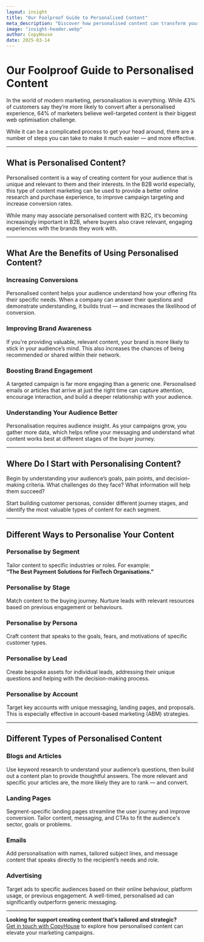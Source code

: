 ```yaml
---
layout: insight
title: "Our Foolproof Guide to Personalised Content"
meta_description: "Discover how personalised content can transform your B2B marketing strategy. Learn what it is, why it matters, and how to do it right."
image: "insight-header.webp"
author: CopyHouse
date: 2025-03-14
---
```


# Our Foolproof Guide to Personalised Content

In the world of modern marketing, personalisation is everything. While 43% of customers say they’re more likely to convert after a personalised experience, 64% of marketers believe well-targeted content is their biggest web optimisation challenge.

While it can be a complicated process to get your head around, there are a number of steps you can take to make it much easier — and more effective.

---

## What is Personalised Content?

Personalised content is a way of creating content for your audience that is unique and relevant to them and their interests. In the B2B world especially, this type of content marketing can be used to provide a better online research and purchase experience, to improve campaign targeting and increase conversion rates.

While many may associate personalised content with B2C, it’s becoming increasingly important in B2B, where buyers also crave relevant, engaging experiences with the brands they work with.

---

## What Are the Benefits of Using Personalised Content?

### Increasing Conversions

Personalised content helps your audience understand how your offering fits their specific needs. When a company can answer their questions and demonstrate understanding, it builds trust — and increases the likelihood of conversion.

### Improving Brand Awareness

If you're providing valuable, relevant content, your brand is more likely to stick in your audience’s mind. This also increases the chances of being recommended or shared within their network.

### Boosting Brand Engagement

A targeted campaign is far more engaging than a generic one. Personalised emails or articles that arrive at just the right time can capture attention, encourage interaction, and build a deeper relationship with your audience.

### Understanding Your Audience Better

Personalisation requires audience insight. As your campaigns grow, you gather more data, which helps refine your messaging and understand what content works best at different stages of the buyer journey.

---

## Where Do I Start with Personalising Content?

Begin by understanding your audience’s goals, pain points, and decision-making criteria. What challenges do they face? What information will help them succeed?

Start building customer personas, consider different journey stages, and identify the most valuable types of content for each segment.

---

## Different Ways to Personalise Your Content

### Personalise by Segment

Tailor content to specific industries or roles. For example:  
**“The Best Payment Solutions for FinTech Organisations.”**

### Personalise by Stage

Match content to the buying journey. Nurture leads with relevant resources based on previous engagement or behaviours.

### Personalise by Persona

Craft content that speaks to the goals, fears, and motivations of specific customer types.

### Personalise by Lead

Create bespoke assets for individual leads, addressing their unique questions and helping with the decision-making process.

### Personalise by Account

Target key accounts with unique messaging, landing pages, and proposals. This is especially effective in account-based marketing (ABM) strategies.

---

## Different Types of Personalised Content

### Blogs and Articles

Use keyword research to understand your audience’s questions, then build out a content plan to provide thoughtful answers. The more relevant and specific your articles are, the more likely they are to rank — and convert.

### Landing Pages

Segment-specific landing pages streamline the user journey and improve conversion. Tailor content, messaging, and CTAs to fit the audience's sector, goals or problems.

### Emails

Add personalisation with names, tailored subject lines, and message content that speaks directly to the recipient’s needs and role.

### Advertising

Target ads to specific audiences based on their online behaviour, platform usage, or previous engagement. A well-timed, personalised ad can significantly outperform generic messaging.

---

**Looking for support creating content that’s tailored and strategic?**  
[Get in touch with CopyHouse](https://www.copyhouse.io/contact) to explore how personalised content can elevate your marketing campaigns.
